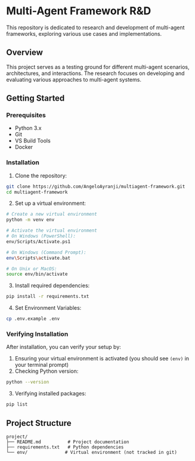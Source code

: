# Multi-Agent Framework R&D

This repository is dedicated to research and development of multi-agent frameworks, exploring various use cases and implementations.

## Overview

This project serves as a testing ground for different multi-agent scenarios, architectures, and interactions. The research focuses on developing and evaluating various approaches to multi-agent systems.

## Getting Started

### Prerequisites

- Python 3.x
- Git
- VS Build Tools
- Docker

### Installation

1. Clone the repository:
```bash
git clone https://github.com/AngeloAyranji/multiagent-framework.git
cd multiagent-framework
```

2. Set up a virtual environment:
```bash
# Create a new virtual environment
python -m venv env

# Activate the virtual environment
# On Windows (PowerShell):
env/Scripts/Activate.ps1

# On Windows (Command Prompt):
env\Scripts\activate.bat

# On Unix or MacOS:
source env/bin/activate
```

3. Install required dependencies:
```bash
pip install -r requirements.txt
```

4. Set Environment Variables:
```bash
cp .env.example .env
```

### Verifying Installation

After installation, you can verify your setup by:

1. Ensuring your virtual environment is activated (you should see `(env)` in your terminal prompt)
2. Checking Python version:
```bash
python --version
```
3. Verifying installed packages:
```bash
pip list
```

## Project Structure

```
project/
├── README.md          # Project documentation
├── requirements.txt   # Python dependencies
└── env/              # Virtual environment (not tracked in git)
```